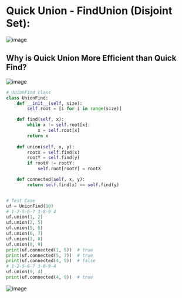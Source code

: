 # Quick Union - FindUnion (Disjoint Set):

![image](https://user-images.githubusercontent.com/35987583/178134495-5780e4fe-58a8-4f4b-90f6-2e2f1b6a32df.png)


## Why is Quick Union More Efficient than Quick Find?

![image](https://user-images.githubusercontent.com/35987583/178134600-a9fd661a-0463-4047-859f-f45902946cbb.png)


```python
# UnionFind class
class UnionFind:
    def __init__(self, size):
        self.root = [i for i in range(size)]

    def find(self, x):
        while x != self.root[x]:
            x = self.root[x]
        return x
		
    def union(self, x, y):
        rootX = self.find(x)
        rootY = self.find(y)
        if rootX != rootY:
            self.root[rootY] = rootX

    def connected(self, x, y):
        return self.find(x) == self.find(y)


# Test Case
uf = UnionFind(10)
# 1-2-5-6-7 3-8-9 4
uf.union(1, 2)
uf.union(2, 5)
uf.union(5, 6)
uf.union(6, 7)
uf.union(3, 8)
uf.union(8, 9)
print(uf.connected(1, 5))  # true
print(uf.connected(5, 7))  # true
print(uf.connected(4, 9))  # false
# 1-2-5-6-7 3-8-9-4
uf.union(9, 4)
print(uf.connected(4, 9))  # true
```
![image](https://user-images.githubusercontent.com/35987583/178134614-7795d75d-dc10-4a6f-8173-2904a070e44b.png)

